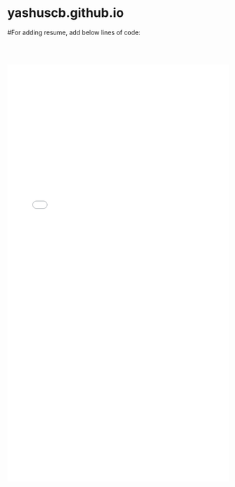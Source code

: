 # yashuscb.github.io

#For adding resume, add below lines of code:

 <section class="resume" id="resume" style = " padding-top: 10%;">
    <div class="jumbotron text-center" >     
       <embed>
          <iframe
             src="Yash_Bhanushali_Resume.pdf"
              width="100%"
              height="950px"
              style="border: none;">
              <p>Your browser does not support PDFs.
             <!-- <a href="https://github.com/saee21/saee21.github.io/blob/main/Saee_Gore_Resume.pdf">Download the PDF</a>.</p> -->
           </iframe>
       </embed>
   </div>
</section>
